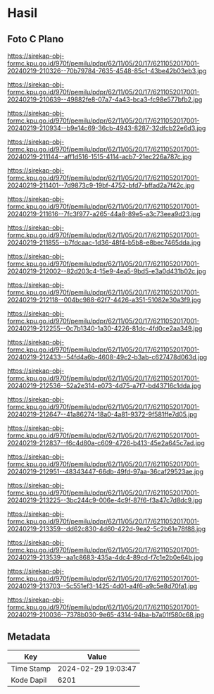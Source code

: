 # Hasil

## Foto C Plano

https://sirekap-obj-formc.kpu.go.id/970f/pemilu/pdpr/62/11/05/20/17/6211052017001-20240219-210326--70b79784-7635-4548-85c1-43be42b03eb3.jpg

https://sirekap-obj-formc.kpu.go.id/970f/pemilu/pdpr/62/11/05/20/17/6211052017001-20240219-210639--49882fe8-07a7-4a43-bca3-fc98e577bfb2.jpg

https://sirekap-obj-formc.kpu.go.id/970f/pemilu/pdpr/62/11/05/20/17/6211052017001-20240219-210934--b9e14c69-36cb-4943-8287-32dfcb22e6d3.jpg

https://sirekap-obj-formc.kpu.go.id/970f/pemilu/pdpr/62/11/05/20/17/6211052017001-20240219-211144--aff1d516-1515-4114-acb7-21ec226a787c.jpg

https://sirekap-obj-formc.kpu.go.id/970f/pemilu/pdpr/62/11/05/20/17/6211052017001-20240219-211401--7d9873c9-19bf-4752-bfd7-bffad2a7f42c.jpg

https://sirekap-obj-formc.kpu.go.id/970f/pemilu/pdpr/62/11/05/20/17/6211052017001-20240219-211616--7fc3f977-a265-44a8-89e5-a3c73eea9d23.jpg

https://sirekap-obj-formc.kpu.go.id/970f/pemilu/pdpr/62/11/05/20/17/6211052017001-20240219-211855--b7fdcaac-1d36-48f4-b5b8-e8bec7465dda.jpg

https://sirekap-obj-formc.kpu.go.id/970f/pemilu/pdpr/62/11/05/20/17/6211052017001-20240219-212002--82d203c4-15e9-4ea5-9bd5-e3a0d431b02c.jpg

https://sirekap-obj-formc.kpu.go.id/970f/pemilu/pdpr/62/11/05/20/17/6211052017001-20240219-212118--004bc988-62f7-4426-a351-51082e30a3f9.jpg

https://sirekap-obj-formc.kpu.go.id/970f/pemilu/pdpr/62/11/05/20/17/6211052017001-20240219-212255--0c7b1340-1a30-4226-81dc-4fd0ce2aa349.jpg

https://sirekap-obj-formc.kpu.go.id/970f/pemilu/pdpr/62/11/05/20/17/6211052017001-20240219-212433--54fd4a6b-4608-49c2-b3ab-c627478d063d.jpg

https://sirekap-obj-formc.kpu.go.id/970f/pemilu/pdpr/62/11/05/20/17/6211052017001-20240219-212536--52a2e314-e073-4d75-a7f7-bd43716c1dda.jpg

https://sirekap-obj-formc.kpu.go.id/970f/pemilu/pdpr/62/11/05/20/17/6211052017001-20240219-212647--41a86274-18a0-4a81-9372-9f581ffe7d05.jpg

https://sirekap-obj-formc.kpu.go.id/970f/pemilu/pdpr/62/11/05/20/17/6211052017001-20240219-212837--f6c4d80a-c609-4726-b413-45e2a645c7ad.jpg

https://sirekap-obj-formc.kpu.go.id/970f/pemilu/pdpr/62/11/05/20/17/6211052017001-20240219-212951--48343447-66db-49fd-97aa-36caf29523ae.jpg

https://sirekap-obj-formc.kpu.go.id/970f/pemilu/pdpr/62/11/05/20/17/6211052017001-20240219-213225--3bc244c9-006e-4c9f-87f6-f3a47c7d8dc9.jpg

https://sirekap-obj-formc.kpu.go.id/970f/pemilu/pdpr/62/11/05/20/17/6211052017001-20240219-213359--dd62c830-4d60-422d-9ea2-5c2b61e78f88.jpg

https://sirekap-obj-formc.kpu.go.id/970f/pemilu/pdpr/62/11/05/20/17/6211052017001-20240219-213539--aa1c8683-435a-4dc4-89cd-f7c1e2b0e64b.jpg

https://sirekap-obj-formc.kpu.go.id/970f/pemilu/pdpr/62/11/05/20/17/6211052017001-20240219-213703--5c551ef3-1425-4d01-a4f6-a9c5e8d70fa1.jpg

https://sirekap-obj-formc.kpu.go.id/970f/pemilu/pdpr/62/11/05/20/17/6211052017001-20240219-210036--7378b030-9e65-4314-94ba-b7a01f580c68.jpg


## Metadata

| Key        | Value               |
| ---------- | ------------------- |
| Time Stamp | 2024-02-29 19:03:47 |
| Kode Dapil | 6201                |




